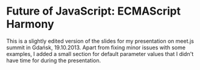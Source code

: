 # Future of JavaScript: ECMAScript Harmony

This is a slightly edited version of the slides for my presentation on meet.js summit in Gdańsk, 19.10.2013. Apart from fixing minor issues with some examples, I added a small section for default parameter values that I didn't have time for during the presentation.

